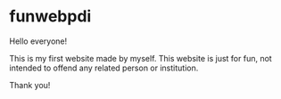# funwebpdi

Hello everyone!

This is my first website made by myself.
This website is just for fun, not intended to offend any related person or institution.

Thank you!
